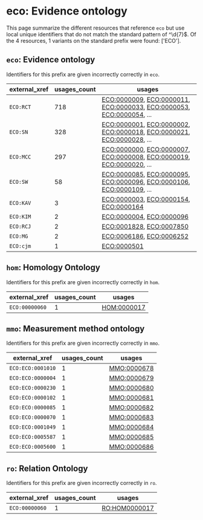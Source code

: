 # eco: Evidence ontology

This page summarize the different resources that reference `eco`
but use local unique identifiers that do not match the standard pattern of
^\d{7}$. Of the 4 resources,
1 variants on the standard prefix were found: ['ECO'].

## `eco`: Evidence ontology

Identifiers for this prefix are given incorrectly correctly in `eco`.

| external_xref   |   usages_count | usages                                                                                                                                                                                                                                                             |
|-----------------|----------------|--------------------------------------------------------------------------------------------------------------------------------------------------------------------------------------------------------------------------------------------------------------------|
| `ECO:RCT`       |            718 | [ECO:0000009](https://bioregistry.io/ECO:0000009), [ECO:0000011](https://bioregistry.io/ECO:0000011), [ECO:0000033](https://bioregistry.io/ECO:0000033), [ECO:0000053](https://bioregistry.io/ECO:0000053), [ECO:0000054](https://bioregistry.io/ECO:0000054), ... |
| `ECO:SN`        |            328 | [ECO:0000001](https://bioregistry.io/ECO:0000001), [ECO:0000002](https://bioregistry.io/ECO:0000002), [ECO:0000018](https://bioregistry.io/ECO:0000018), [ECO:0000021](https://bioregistry.io/ECO:0000021), [ECO:0000028](https://bioregistry.io/ECO:0000028), ... |
| `ECO:MCC`       |            297 | [ECO:0000000](https://bioregistry.io/ECO:0000000), [ECO:0000007](https://bioregistry.io/ECO:0000007), [ECO:0000008](https://bioregistry.io/ECO:0000008), [ECO:0000019](https://bioregistry.io/ECO:0000019), [ECO:0000020](https://bioregistry.io/ECO:0000020), ... |
| `ECO:SW`        |             58 | [ECO:0000085](https://bioregistry.io/ECO:0000085), [ECO:0000095](https://bioregistry.io/ECO:0000095), [ECO:0000096](https://bioregistry.io/ECO:0000096), [ECO:0000106](https://bioregistry.io/ECO:0000106), [ECO:0000109](https://bioregistry.io/ECO:0000109), ... |
| `ECO:KAV`       |              3 | [ECO:0000003](https://bioregistry.io/ECO:0000003), [ECO:0000154](https://bioregistry.io/ECO:0000154), [ECO:0000164](https://bioregistry.io/ECO:0000164)                                                                                                            |
| `ECO:KIM`       |              2 | [ECO:0000004](https://bioregistry.io/ECO:0000004), [ECO:0000096](https://bioregistry.io/ECO:0000096)                                                                                                                                                               |
| `ECO:RCJ`       |              2 | [ECO:0001828](https://bioregistry.io/ECO:0001828), [ECO:0007850](https://bioregistry.io/ECO:0007850)                                                                                                                                                               |
| `ECO:MG`        |              2 | [ECO:0006186](https://bioregistry.io/ECO:0006186), [ECO:0006252](https://bioregistry.io/ECO:0006252)                                                                                                                                                               |
| `ECO:cjm`       |              1 | [ECO:0000501](https://bioregistry.io/ECO:0000501)                                                                                                                                                                                                                  |

## `hom`: Homology Ontology

Identifiers for this prefix are given incorrectly correctly in `hom`.

| external_xref   |   usages_count | usages                                            |
|-----------------|----------------|---------------------------------------------------|
| `ECO:00000060`  |              1 | [HOM:0000017](https://bioregistry.io/HOM:0000017) |

## `mmo`: Measurement method ontology

Identifiers for this prefix are given incorrectly correctly in `mmo`.

| external_xref     |   usages_count | usages                                            |
|-------------------|----------------|---------------------------------------------------|
| `ECO:ECO:0001010` |              1 | [MMO:0000678](https://bioregistry.io/MMO:0000678) |
| `ECO:ECO:0000004` |              1 | [MMO:0000679](https://bioregistry.io/MMO:0000679) |
| `ECO:ECO:0000230` |              1 | [MMO:0000680](https://bioregistry.io/MMO:0000680) |
| `ECO:ECO:0000102` |              1 | [MMO:0000681](https://bioregistry.io/MMO:0000681) |
| `ECO:ECO:0000085` |              1 | [MMO:0000682](https://bioregistry.io/MMO:0000682) |
| `ECO:ECO:0000070` |              1 | [MMO:0000683](https://bioregistry.io/MMO:0000683) |
| `ECO:ECO:0001049` |              1 | [MMO:0000684](https://bioregistry.io/MMO:0000684) |
| `ECO:ECO:0005587` |              1 | [MMO:0000685](https://bioregistry.io/MMO:0000685) |
| `ECO:ECO:0005600` |              1 | [MMO:0000686](https://bioregistry.io/MMO:0000686) |

## `ro`: Relation Ontology

Identifiers for this prefix are given incorrectly correctly in `ro`.

| external_xref   |   usages_count | usages                                                |
|-----------------|----------------|-------------------------------------------------------|
| `ECO:00000060`  |              1 | [RO:HOM0000017](https://bioregistry.io/RO:HOM0000017) |

